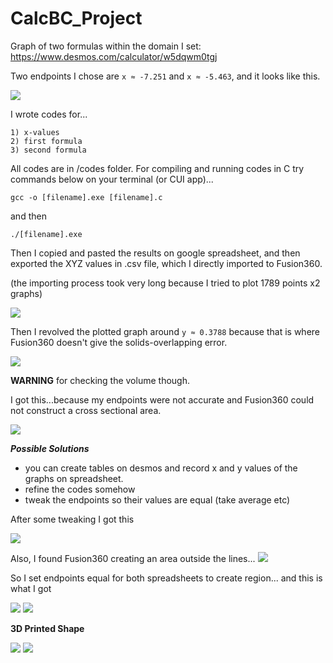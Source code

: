 # CalcBC_Project

Graph of two formulas within the domain I set: https://www.desmos.com/calculator/w5dqwm0tgj

Two endpoints I chose are `x ≈ -7.251` and `x ≈ -5.463`, and it looks like this.


![](images/desmos_graph.png)

I wrote codes for...
```
1) x-values
2) first formula
3) second formula
```
All codes are in /codes folder.
For compiling and running codes in C try commands below on your terminal (or CUI app)...

```
gcc -o [filename].exe [filename].c
```
and then
```
./[filename].exe
```

Then I copied and pasted the results on google spreadsheet, and then exported the XYZ values in .csv file, which I directly imported to Fusion360.

(the importing process took very long because I tried to plot 1789 points x2 graphs)

![](images/fusion_graph.png)


Then I revolved the plotted graph around `y ≈ 0.3788` because that is where Fusion360 doesn't give the solids-overlapping error. 

![](images/solid.png)



__WARNING__ for checking the volume though.

I got this...because my endpoints were not accurate and Fusion360 could not construct a cross sectional area.

![](images/novolume.png)


___Possible Solutions___
- you can create tables on desmos and record x and y values of the graphs on spreadsheet.
- refine the codes somehow
- tweak the endpoints so their values are equal (take average etc)

After some tweaking I got this

![](images/volume.png)




Also, I found Fusion360 creating an area outside the lines...
![](images/extra_area.png)


So I set endpoints equal for both spreadsheets to create region... and this is what I got

![](images/region.png)
![](images/volume.png)

__3D Printed Shape__

![](images/printed_top.jpg)
![](images/printed_bottom.jpg)
